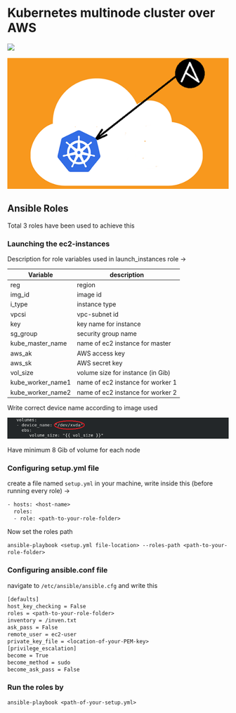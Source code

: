 # Kubernetes multinode cluster over AWS

![](https://img.shields.io/badge/%E2%9A%99%EF%B8%8FAnsible-2.10.3-blue)

![](images/4.png)

## Ansible Roles 
Total 3 roles have been used to achieve this

### Launching the ec2-instances

Description for role variables used in launch_instances role ->

| Variable | description |
| -------- | ----------- |
| reg      | region      |
| img_id   | image id    |
| i_type   | instance type |
| vpcsi    | vpc-subnet id |
| key      | key name for instance |
| sg_group | security group name   |
| kube_master_name | name of ec2 instance for master |
| aws_ak   | AWS access key |
| aws_sk   | AWS secret key |
| vol_size | volume size for instance (in Gib) |
| kube_worker_name1 | name of ec2 instance for worker 1 |
| kube_worker_name2 | name of ec2 instance for worker 2 |

Write correct device name according to image used 

![](images/5.png)

Have minimum 8 Gib of volume for each node

### Configuring setup.yml file

create a file named `setup.yml` in your machine, write inside this (before running every role) ->

```
- hosts: <host-name>
  roles:
  - role: <path-to-your-role-folder>
```

Now set the roles path

```
ansible-playbook <setup.yml file-location> --roles-path <path-to-your-role-folder>
```

### Configuring ansible.conf file

navigate to `/etc/ansible/ansible.cfg` and write this

```
[defaults]
host_key_checking = False
roles = <path-to-your-role-folder>
inventory = /inven.txt
ask_pass = False
remote_user = ec2-user
private_key_file = <location-of-your-PEM-key>
[privilege_escalation]
become = True
become_method = sudo
become_ask_pass = False
```

### Run the roles by

```
ansible-playbook <path-of-your-setup.yml>
```




